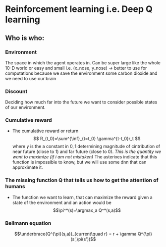 # Reinforcement learning i.e. Deep Q learning

## Who is who:
### Environment
The space in which the agent operates in. Can be super large like the whole 10-D world or easy and small i.e. (x_nose, y_nose) -> better to use for computations because we save the environment some carbon dioxide and we need to use our brain  
### Discount
Deciding how much far into the future we want to consider possible states of our environment.
### Cumulative reward
- The cumulative reward or return $$ R_{t_0}=\sum^{\inf}_{t=t_0} \gamma^{t-t_0}r_t $$
where $\gamma$ is the a constant in ${0,1}$ determining magnitude of cintribution of near future (close to $1$) and far future (close to 0). *This is the quantity we want to maximize (if i am not mistaken)*
The asterixes indicate that this function is impossible to know, but we will use some dnn that can approximate it.
### The missing function Q that tells us how to get the attention of humans
- The function we want to learn, that can maximize the reward given a state of the environment and an action would be
$$\pi^*(s)=\argmax_a Q^*(s,a)$$
### Bellmann equation
$$\underbrace{Q^{\pi}(s,a)}_{current\quad r} = r + \gamma Q^{\pi}(s',\pi(s'))$$

